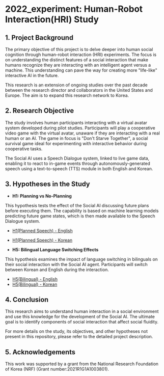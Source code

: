 # 2022_experiment: Human-Robot Interaction(HRI) Study

## 1. Project Background

The primary objective of this project is to delve deeper into human social cognition through human-robot interaction (HRI) experiments. The focus is on understanding the distinct features of a social interaction that make humans recognize they are interacting with an intelligent agent versus a machine. This understanding can pave the way for creating more "life-like" interactive AI in the future.

This research is an extension of ongoing studies over the past decade between the research director and collaborators in the United States and Europe. The aim is to expand this research network to Korea.

## 2. Research Objective

The study involves human participants interacting with a virtual avatar system developed during pilot studies. Participants will play a cooperative video game with the virtual avatar, unaware if they are interacting with a real human or an AI. The game in focus is "Don't Starve Together", a social survival game ideal for experimenting with interactive behavior during cooperative tasks.

The Social AI uses a Speech Dialogue system, linked to live game data, enabling it to react to in-game events through autonomously-generated speech using a text-to-speech (TTS) module in both English and Korean.

## 3. Hypotheses in the Study

- **H1: Planning vs No-Planning**

This hypothesis tests the effect of the Social AI discussing future plans before executing them. The capability is based on machine learning models predicting future game states, which is then made available to the Speech Dialogue system.

- [H1(Planned Speech) - English](./setting/H1(Planned%20Speech)/ENG)
- [H1(Planned Speech) - Korean](./setting/H1(Planned%20Speech)/KOR)

- **H5: Bilingual Language Switching Effects**

This hypothesis examines the impact of language switching in bilinguals on their social interaction with the Social AI agent. Participants will switch between Korean and English during the interaction.

- [H5(Bilingual) - English](./setting/H5(Bilingual)/ENG)
- [H5(Bilingual) - Korean](./setting/H5(Bilingual)/KOR)

## 4. Conclusion

This research aims to understand human interaction in a social environment and use this knowledge for the development of the Social AI. The ultimate goal is to identify components of social interaction that affect social fluidity.

For more details on the study, its objectives, and other hypotheses not present in this repository, please refer to the detailed project description.

## 5. Acknowledgements
This work was supported by a grant from the National Research Foundation of Korea (NRF) (Grant number:2021R1G1A1003801).
